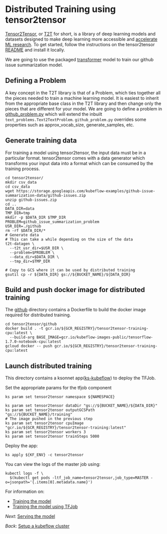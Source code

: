 # Distributed Training using tensor2tensor

[Tensor2Tensor](https://github.com/tensorflow/tensor2tensor), or
[T2T](https://github.com/tensorflow/tensor2tensor) for short, is a library
of deep learning models and datasets designed to make deep learning more
accessible and [accelerate ML
research](https://research.googleblog.com/2017/06/accelerating-deep-learning-research.html). To get started, follow the instructions on the tensor2tensor [README](https://github.com/tensorflow/tensor2tensor) and install it locally.

We are going to use the packaged [transformer](https://research.googleblog.com/2017/08/transformer-novel-neural-network.html) model to train our github issue summarization model.

## Defining a Problem
A key concept in the T2T library is that of a Problem, which ties together all the pieces needed to train a machine learning model. It is easiest to inherit from the appropriate base class in the T2T library and then change only the pieces that are different for your model. We are going to define a problem in [github_problem.py](tensor2tensor/github/github_problem.py) which will extend the inbuilt `text_problems.Text2TextProblem`. `github_problem.py` overrides some properties such as approx_vocab_size, generate_samples, etc.

## Generate training data

For training a model using tensor2tensor, the input data must be in a particular format. tensor2tensor comes with a data generator which transforms your input data into a format which can be consumed by the training process.

```
cd tensor2tensor/
mkdir csv_data
cd csv_data
wget https://storage.googleapis.com/kubeflow-examples/github-issue-summarization-data/github-issues.zip
unzip github-issues.zip
cd ..
DATA_DIR=data
TMP_DIR=tmp
mkdir -p $DATA_DIR $TMP_DIR
PROBLEM=github_issue_summarization_problem
USR_DIR=./github
rm -rf $DATA_DIR/*
# Generate data
# This can take a while depending on the size of the data
t2t-datagen \
  --t2t_usr_dir=$USR_DIR \
  --problem=$PROBLEM \
  --data_dir=$DATA_DIR \
  --tmp_dir=$TMP_DIR

# Copy to GCS where it can be used by distributed training
gsutil cp -r ${DATA_DIR} gs://${BUCKET_NAME}/${DATA_DIR}
```

## Build and push docker image for distributed training

The [github](tensor2tensor/github) directory contains a Dockerfile to build the docker image
required for distributed training.

```
cd tensor2tensor/github
docker build . -t gcr.io/${GCR_REGISTRY}/tensor2tensor-training-cpu:latest \
  --build-arg BASE_IMAGE=gcr.io/kubeflow-images-public/tensorflow-1.7.0-notebook-cpu:latest
gcloud docker -- push gcr.io/${GCR_REGISTRY}/tensor2tensor-training-cpu:latest
```

## Launch distributed training

This directory contains a ksonnet app([ks-kubeflow](./ks-kubeflow)) to deploy the TFJob.


Set the appropriate params for the tfjob component

```commandline
ks param set tensor2tensor namespace ${NAMESPACE}

ks param set tensor2tensor dataDir "gs://${BUCKET_NAME}/${DATA_DIR}"
ks param set tensor2tensor outputGCSPath "gs://${BUCKET_NAME}/training"
# The image pushed in the previous step
ks param set tensor2tensor cpuImage "gcr.io/${GCR_REGISTRY}/tensor2tensor-training:latest"
ks param set tensor2tensor workers 3
ks param set tensor2tensor trainSteps 5000

```

Deploy the app:

```commandline
ks apply ${KF_ENV} -c tensor2tensor
```

You can view the logs of the master job using:

```commandline
kubectl logs -f \
  $(kubectl get pods -ltf_job_name=tensor2tensor,job_type=MASTER -o=jsonpath='{.items[0].metadata.name}')
```

For information on:
- [Training the model](02_training_the_model.md)
- [Training the model using TFJob](02_training_the_model_tfjob.md)

*Next*: [Serving the model](03_serving_the_model.md)

*Back*: [Setup a kubeflow cluster](01_setup_a_kubeflow_cluster.md)
